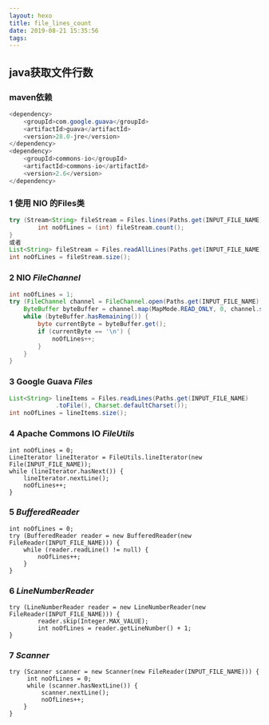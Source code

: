 ```yaml
---
layout: hexo
title: file_lines_count
date: 2019-08-21 15:35:56
tags:
---
```


## java获取文件行数

### maven依赖

```java
<dependency>
    <groupId>com.google.guava</groupId>
    <artifactId>guava</artifactId>
    <version>28.0-jre</version>
</dependency>
<dependency>
    <groupId>commons-io</groupId>
    <artifactId>commons-io</artifactId>
    <version>2.6</version>
</dependency>
```

### 1 使用 NIO 的Files类

```java
try (Stream<String> fileStream = Files.lines(Paths.get(INPUT_FILE_NAME))) {
        int noOfLines = (int) fileStream.count();
}
或者
List<String> fileStream = Files.readAllLines(Paths.get(INPUT_FILE_NAME));
int noOfLines = fileStream.size();
```

### 2    NIO *FileChannel*

```java
int noOfLines = 1;
try (FileChannel channel = FileChannel.open(Paths.get(INPUT_FILE_NAME), StandardOpenOption.READ)) {
	ByteBuffer byteBuffer = channel.map(MapMode.READ_ONLY, 0, channel.size());
	while (byteBuffer.hasRemaining()) {
		byte currentByte = byteBuffer.get();
		if (currentByte == '\n') {
			noOfLines++;
		}
	}
}
```

### 3    Google Guava *Files* 

```java
List<String> lineItems = Files.readLines(Paths.get(INPUT_FILE_NAME)
             .toFile(), Charset.defaultCharset());
int noOfLines = lineItems.size();
```

### 4  Apache Commons IO *FileUtils*

```
int noOfLines = 0;
LineIterator lineIterator = FileUtils.lineIterator(new File(INPUT_FILE_NAME));
while (lineIterator.hasNext()) {
    lineIterator.nextLine();
    noOfLines++;
}
```

### 5  *BufferedReader*

```
int noOfLines = 0;
try (BufferedReader reader = new BufferedReader(new FileReader(INPUT_FILE_NAME))) {
    while (reader.readLine() != null) {
        noOfLines++;
    }
}
```

### 6 *LineNumberReader*

```
try (LineNumberReader reader = new LineNumberReader(new FileReader(INPUT_FILE_NAME))) {
        reader.skip(Integer.MAX_VALUE);
        int noOfLines = reader.getLineNumber() + 1;
}
```

### 7  *Scanner*

```
try (Scanner scanner = new Scanner(new FileReader(INPUT_FILE_NAME))) {
     int noOfLines = 0;
     while (scanner.hasNextLine()) {
         scanner.nextLine();
         noOfLines++;
    }
}
```

